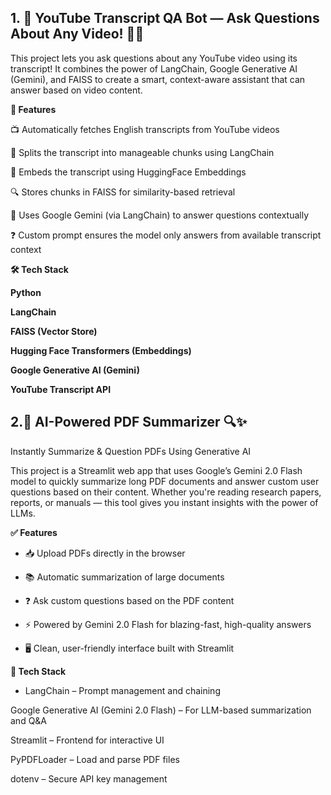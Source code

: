 
## 1. 🎥 YouTube Transcript QA Bot — Ask Questions About Any Video! 🤖💬


This project lets you ask questions about any YouTube video using its transcript! 
It combines the power of LangChain, Google Generative AI (Gemini), and FAISS to create a smart,
context-aware assistant that can answer based on video content.


**🚀 Features**

📺 Automatically fetches English transcripts from YouTube videos

🔗 Splits the transcript into manageable chunks using LangChain

🧠 Embeds the transcript using HuggingFace Embeddings

🔍 Stores chunks in FAISS for similarity-based retrieval

💬 Uses Google Gemini (via LangChain) to answer questions contextually

❓ Custom prompt ensures the model only answers from available transcript context

**🛠️ Tech Stack**


**Python**

**LangChain**

**FAISS (Vector Store)**

**Hugging Face Transformers (Embeddings)**

**Google Generative AI (Gemini)**

**YouTube Transcript API**


## 2.📄 AI-Powered PDF Summarizer 🔍✨

Instantly Summarize & Question PDFs Using Generative AI


This project is a Streamlit web app that uses Google’s Gemini 2.0 Flash model to quickly summarize long PDF documents and answer custom user questions based on their content. Whether you're reading research papers, reports, or manuals — this tool gives you instant insights with the power of LLMs.

**✅ Features**

- 📥 Upload PDFs directly in the browser

- 📚 Automatic summarization of large documents

- ❓ Ask custom questions based on the PDF content

- ⚡ Powered by Gemini 2.0 Flash for blazing-fast, high-quality answers

- 🖥️ Clean, user-friendly interface built with Streamlit


**🧠 Tech Stack**

- LangChain – Prompt management and chaining

Google Generative AI (Gemini 2.0 Flash) – For LLM-based summarization and Q&A

Streamlit – Frontend for interactive UI

PyPDFLoader – Load and parse PDF files

dotenv – Secure API key management
